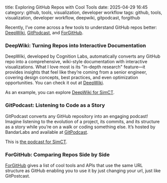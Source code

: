 title: Exploring GitHub Repos with Cool Tools
date: 2025-04-29 16:45
category: github, tools, visualization, developer workflow
tags: github, tools, visualization, developer workflow, deepwiki, gitpodcast, forgithub

Recently, I’ve come across a few tools to understand GitHub repos better: [DeepWiki](https://deepwiki.com/), [GitPodcast](https://www.gitpodcast.com/), and [ForGitHub](https://forgithub.com/).

### DeepWiki: Turning Repos into Interactive Documentation
DeepWiki, developed by Cognition Labs, automatically converts any GitHub repo into a comprehensive, wiki-style documentation with interactive visualizations. What I love most is its "in-depth research" feature—it provides insights that feel like they’re coming from a senior engineer, covering design concepts, best practices, and even optimization opportunities. You can check it out at [DeepWiki](https://deepwiki.com/).

As an example, you can explore [DeepWiki for SimCT](https://deepwiki.com/asi-uniovi/simct/).

### GitPodcast: Listening to Code as a Story
GitPodcast converts any GitHub repository into an engaging podcast! Imagine listening to the evolution of a project, its commits, and its structure as a story while you’re on a walk or coding something else. It’s hosted by BandarLabs and available at [GitPodcast](https://www.gitpodcast.com/).

This is [the podcast for SimCT](https://www.gitpodcast.com/asi-uniovi/simct/).

### ForGitHub: Comparing Repos Side by Side

[ForGitHub](https://forgithub.com/) gives a list of cool tools and APIs that use the same URL structure as GitHub enabling you to use it by just changing your url, just like GitPostcast.
